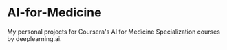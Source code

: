 # AI-for-Medicine
My personal projects for Coursera's AI for Medicine Specialization courses by deeplearning.ai.
